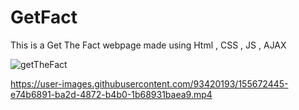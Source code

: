 # GetFact
This is a Get The Fact webpage made using Html , CSS , JS , AJAX

![getTheFact](https://user-images.githubusercontent.com/93420193/155672463-9fe0d810-ac9e-4624-b818-9f7d20310d83.jpg)


https://user-images.githubusercontent.com/93420193/155672445-e74b6891-ba2d-4872-b4b0-1b68931baea9.mp4

